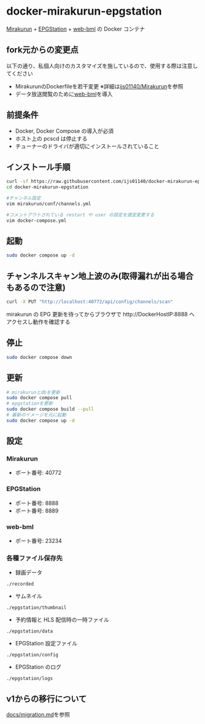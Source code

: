 # docker-mirakurun-epgstation

[Mirakurun](https://github.com/Chinachu/Mirakurun) + [EPGStation](https://github.com/l3tnun/EPGStation) + [web-bml](https://github.com/otya128/web-bml) の Docker コンテナ

## fork元からの変更点
以下の通り、私個人向けのカスタマイズを施しているので、使用する際は注意してください
- MirakurunのDockerfileを若干変更 ※詳細は[ijs01140/Mirakurun](https://github.com/ijs01140/Mirakurun)を参照
- データ放送閲覧のために[web-bml](https://github.com/otya128/web-bml)を導入

## 前提条件

- Docker, Docker Compose の導入が必須
- ホスト上の pcscd は停止する
- チューナーのドライバが適切にインストールされていること

## インストール手順

```sh
curl -sf https://raw.githubusercontent.com/ijs01140/docker-mirakurun-epgstation/v2/setup.sh | sh -s
cd docker-mirakurun-epgstation

#チャンネル設定
vim mirakurun/conf/channels.yml

#コメントアウトされている restart や user の設定を適宜変更する
vim docker-compose.yml
```

## 起動

```sh
sudo docker compose up -d
```

## チャンネルスキャン地上波のみ(取得漏れが出る場合もあるので注意)

```sh
curl -X PUT "http://localhost:40772/api/config/channels/scan"
```

mirakurun の EPG 更新を待ってからブラウザで http://DockerHostIP:8888 へアクセスし動作を確認する

## 停止

```sh
sudo docker compose down
```

## 更新

```sh
# mirakurunとdbを更新
sudo docker compose pull
# epgstationを更新
sudo docker compose build --pull
# 最新のイメージを元に起動
sudo docker compose up -d
```

## 設定

### Mirakurun

* ポート番号: 40772

### EPGStation

* ポート番号: 8888
* ポート番号: 8889

### web-bml

* ポート番号: 23234

### 各種ファイル保存先

* 録画データ

```./recorded```

* サムネイル

```./epgstation/thumbnail```

* 予約情報と HLS 配信時の一時ファイル

```./epgstation/data```

* EPGStation 設定ファイル

```./epgstation/config```

* EPGStation のログ

```./epgstation/logs```

## v1からの移行について

[docs/migration.md](docs/migration.md)を参照
